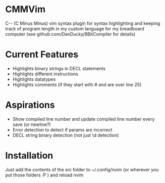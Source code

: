 # CMMVim
 C-- (C Minus Minus) vim syntax plugin for syntax highlighting and keeping track of program length in my custom language for my breadboard computer (see github.com/DanDucky/8BitCompiler for details)
# Current Features
 + Highlights binary strings in DECL statements
 + Highlights different instructions
 + Highlights datatypes
 + Highlights comments (if they start with # and are over line 25)
# Aspirations
 + Show compiled line number and update compiled line number every save (or newline?)
 + Error detection to detect if params are incorrect
 + DECL string binary detection (not just \d detection)
# Installation
 Just add the contents of the src folder to ~/.config/nvim (or wherever you put those folders :P ) and reload nvim
